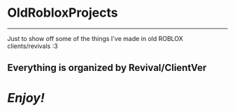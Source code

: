 # OldRobloxProjects

---

Just to show off some of the things I've made in old ROBLOX clients/revivals :3

## Everything is organized by Revival/ClientVer
# *Enjoy!*
